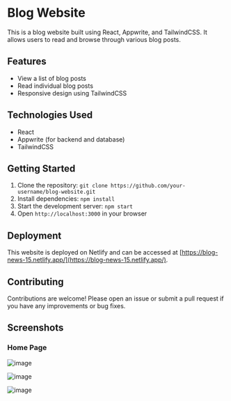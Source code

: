 # Blog Website

This is a blog website built using React, Appwrite, and TailwindCSS. It allows users to read and browse through various blog posts.

## Features

- View a list of blog posts
- Read individual blog posts
- Responsive design using TailwindCSS

## Technologies Used

- React
- Appwrite (for backend and database)
- TailwindCSS

## Getting Started

1. Clone the repository: `git clone https://github.com/your-username/blog-website.git`
2. Install dependencies: `npm install`
3. Start the development server: `npm start`
4. Open `http://localhost:3000` in your browser

## Deployment

This website is deployed on Netlify and can be accessed at [https://blog-news-15.netlify.app/](https://blog-news-15.netlify.app/).

## Contributing

Contributions are welcome! Please open an issue or submit a pull request if you have any improvements or bug fixes.

## Screenshots


### Home Page
![image](https://github.com/RohitM1518/Blog-Project/assets/145917472/18ad9167-1da9-44e0-bc51-38e4d77514eb)

![image](https://github.com/RohitM1518/Blog-Project/assets/145917472/6ec9a05c-2188-4de6-8d3d-50bb65d730cf)

![image](https://github.com/RohitM1518/Blog-Project/assets/145917472/46ee51d5-2fb0-412e-8440-af74970cd491)

